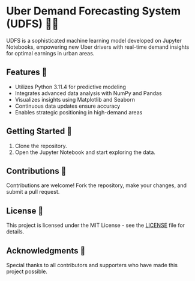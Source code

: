 # Uber Demand Forecasting System (UDFS) 🚗💡

UDFS is a sophisticated machine learning model developed on Jupyter Notebooks, empowering new Uber drivers with real-time demand insights for optimal earnings in urban areas.

## Features 🌟

- Utilizes Python 3.11.4 for predictive modeling
- Integrates advanced data analysis with NumPy and Pandas
- Visualizes insights using Matplotlib and Seaborn
- Continuous data updates ensure accuracy
- Enables strategic positioning in high-demand areas

## Getting Started 🚀

1. Clone the repository.
2. Open the Jupyter Notebook and start exploring the data.

## Contributions 🤝

Contributions are welcome! Fork the repository, make your changes, and submit a pull request.

## License 📝

This project is licensed under the MIT License - see the [LICENSE](LICENSE) file for details.

## Acknowledgments 🙏

Special thanks to all contributors and supporters who have made this project possible.

